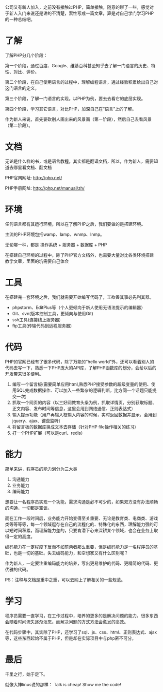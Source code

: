 
公司又有新人加入，之前没有接触过PHP，简单接触，随意的聊了一些，感觉对于新人入门来说还是讲的不清楚，索性写成一篇文章，算是对自己学门学习PHP的一种总结吧。

# 了解

了解PHP分几个阶段：

第一个阶段，通过百度、Google、维基百科甚至知乎去了解一门语言的历史、特性、对比、评价。

第二个阶段，在自己使用语言的过程中，理解编程语言，通过经验积累给出自己对这门语言的定义。

第三个阶段，了解一门语言的实现，以PHP为例，要去去看它的底层实现。

第四个阶段，学习其它语言，对比PHP，加深自己在“语言”上的了解。

作为新人来说，首先要砍别人画出来的风景画（第一阶段），然后自己去看风景（第二阶段）。

# 文档

无论是什么样的书，或是语言教程，其实都是翻译文档，所以，作为新人，需要知道去哪里看文档、翻文档

PHP官网网址: http://php.net/

PHP手册网址: http://php.net/manual/zh/

# 环境

任何语言都有其运行环境，所以在了解PHP之后，我们要做的是搭建环境。

主流的PHP环境包括wamp、lamp、wnmp、lnmp。

无论哪一种，都是 操作系统 + 服务器 + 数据库 + PHP

在搭建自己环境的过程中，除了PHP官方文档外，也需要大量对比各类环境搭建教学文章，里面的坑需要自己体会

# 工具

在搭建完一套环境之后，我们就需要开始编写代码了，工欲善其事必先利其器。

* phpstorm、EditPlus等（个人更倾向于新人使用无语法提示的编辑器）
* Git、svn(版本控制工具，更倾向与使用Git)
* ssh工具(连接线上服务器)
* ftp工具(传输代码到远程服务器)

# 代码

PHP的官网已经有了很多代码，除了万能的“hello world”外，还可以看着别人的代码去写一下，熟悉一下PHP庞大的API库，了解PHP函数库的划分，会给以后的开发带来很多便利。

1. 编写一个留言板(需要简单应用html,熟悉PHP接受参数的超级变量的使用、使用SQL完成数据操作、可以加入一些繁杂的逻辑判断，比方同一个话题只能提交一次)
2. 抓取一个网页的内容（以三好网教育头条为例，抓取详情页，分别获取标题、正文内容、发布时间等信息，这里会用到网络通信、正则表达式）
3. 输入提示功能（用户再输入框输入内容的时候，实时返回数据并显示，会用到jquery、ajax、键盘监听）
4. 将留言板的数据库换成文本去存储（针对PHP file操作相关的练习）
5. 打一个PHP扩展（可以是curl、redis）

# 能力

简单来讲，程序员的能力划分为三大类

1. 沟通能力
2. 业务能力
3. 编码能力

想要让一名程序员实现一个功能，需求沟通是必不可少的，如果双方没有办法顺畅的沟通，一切都是空谈。

而在工作一段时间后，业务能力开始变得至关重要、无论是教育类、电商类、游戏类等等等等，每一个领域逗存在自己的流程化的、特殊化的东西，理解能力强的可以短时间积累，而理解能力差的，只要肯潜下心来深耕某个领域，也会在业务上取得一定的高度。

编码能力在一定程度下反而不如前两者那么重要，但是编码能力是一名程序员的基础，也是一切的基础。失去编码能力，和空想家又有什么区别呢？

作为新人，一定要注重编码能力的培养，写出更易维护的代码、更精简的代码、更优雅的代码。

PS：注释与文档是重中之重，可以去网上了解相关的一些规范。

# 学习

程序员需要一直学习，在工作过程中，培养的更多的是解决问题的能力。很多东西会随着时间流失逐渐淡忘，而解决问题的方式方法会愈发的高效。

在代码步骤中，其实除了PHP，还学习了sql、js、css、html、正则表达式、ajax等，这些东西起始不属于PHP，但是却在实际项目中与php密不可分。

# 最后

千里之行，始于足下。

就像大神linus说的那样： Talk is cheap! Show me the code!
